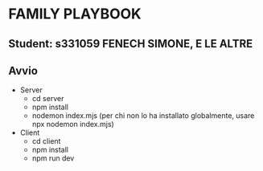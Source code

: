 # FAMILY PLAYBOOK
## Student: s331059 FENECH SIMONE, E LE ALTRE

## Avvio
- Server
  - cd server
  - npm install
  - nodemon index.mjs (per chi non lo ha installato globalmente, usare npx nodemon index.mjs)
- Client
  - cd client
  - npm install
  - npm run dev
